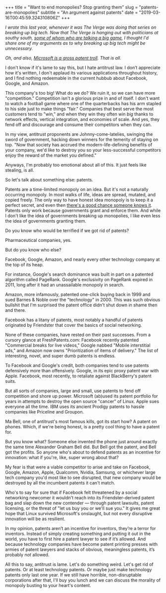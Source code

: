 +++
title = "Want to end monopolies? Stop granting them"
slug = "patents-are-monopolies"
subtitle = "An argument against patents"
date = "2019-03-16T00:45:59.324310806Z"
+++

_I wrote this last year, whenever it was *The Verge* was doing that series on breaking up big tech. Now that *The Verge* is hanging out with politicians at southy south, [some of whom who are talking a big game](https://www.theverge.com/2019/3/9/18257965/elizabeth-warren-break-up-apple-monopoly-antitrust), I thought I'd share one of my arguments as to why breaking up big tech might be unnecessary._

_Oh, and also, [Microsoft is a gross patent troll](https://www.theverge.com/2019/3/12/18261894/microsoft-foxconn-law-suit-royalty-payments-interest). That is all._

I don't know if it's lame to say this, but I hate antitrust law. I don’t appreciate how it's written, I don't applaud its various applications throughout history, and I find nothing redeemable in the current hubbub about Facebook, Google, and Amazon.

This company's too big! What do we do? We ruin it, so we can have more "competition." Competition isn't a glorious prize in and of itself. I don't want to watch a football game where one of the quarterbacks has his arm stapled to his side just to make things "fair." Companies that best serve the most customers tend to "win," and when they win they often win _big_ thanks to network effects, vertical integration, and economies of scale. And yes, they fend off and discourage and consume their competitors when they can.

In my view, antitrust proponents are Johnny-come-latelies, swinging the sword of government, hacking down winners for the temerity of staying on top. "Now that society has accrued the modern-life-defining benefits of your company, we'd like to destroy you so your less-successful competitors enjoy the reward of the market you defined."

Anyways, I'm probably too emotional about all of this. It just feels like stealing, is all.

So let's talk about something else: patents.

Patents are a time-limited monopoly on an idea. But it's not a naturally occurring monopoly. In most walks of life, ideas are spread, mutated, and copied freely. The only way to have honest idea monopoly is to keep it a perfect secret, and even then [there's a good chance someone knows it](https://en.wikipedia.org/wiki/Multiple_discovery). Patents only work because governments grant and enforce them. And while I don't like the idea of governments breaking up monopolies, I like even less the idea of governments granting them.

Do you know who would be terrified if we got rid of patents?

Pharmaceutical companies, yes.

But do you know who else?

Facebook, Google, Amazon, and nearly every other technology company at the top of its heap.

For instance, Google's search dominance was built in part on a patented algorithm called PageRank. Google's exclusivity on PageRank expired in 2011, long after it had an unassailable monopoly in search.

Amazon, more infamously, patented one-click buying back in 1999 and sued Barnes & Noble over the "technology" in 2000. This was such obvious bullshit that I'm surprised the patent office didn't shut down in shame then and there.

Facebook has a litany of patents, most notably a handful of patents originated by Friendster that cover the basics of social networking.

None of these companies, have rested on their past successes. From a cursory glance at FreshPatents.com: Facebook recently patented "Commercial breaks for live videos," Google nabbed "Mobile interstitial ads," and Amazon now owns "Prioritization of items of delivery." The list of interesting, novel, and super dumb patents is endless.

To Facebook and Google's credit, both companies tend to use patents defensively more than offensively. Google, in its epic proxy patent war with Apple. Facebook, most recently, to retaliate against BlackBerry's patent suits.

But all sorts of companies, large and small, use patents to fend off competition and shore up power. Microsoft (ab)used its patent portfolio for years in attempts to destroy the open source "cancer" of Linux. Apple sues everyone all the time. IBM uses its ancient Prodigy patents to hassle companies like Priceline and Groupon.

Ma Bell, one of antitrust's most famous kills, got its start how? A patent on phones. Which, if we're being honest, is a pretty cool thing to have a patent for.

But you know what? Someone else invented the phone just around exactly the same time Alexander Graham Bell did. But Bell got the patent, and Bell got the profits. So anyone who's about to defend patents as an incentive for innovation: what if you're, like, super wrong about that?

My fear is that were a viable competitor to arise and take on Facebook, Google, Amazon, Apple, Qualcomm, Nvidia, Samsung, or whichever large tech company you'd most like to see disrupted, that new company would be destroyed by all the incumbent patents it can't match.

Who's to say for sure that if Facebook felt threatened by a social networking newcomer it wouldn't reach into its Friendster-derived patent bag and slap down the new contender — through patent lawsuits, patent licensing, or the threat of "let us buy you or we'll sue you." It gives me great hope that Linux survived Microsoft's onslaught, but not every disruptive innovation will be as resilient.

In my opinion, patents aren’t an incentive for inventors, they’re a terror for inventors. Instead of simply creating something and putting it out in the world, you have to first hire a patent lawyer to see if it’s allowed. And because technology companies have become patent printing presses with armies of patent lawyers and stacks of obvious, meaningless patents, it’s probably _not_ allowed.

All this to say, antitrust is lame. Let's do something weird. Let's get rid of patents. Or at least technology patents. Or maybe just make technology patents only last one year. If we still have horrible, non-disruptable corporations after that, I'll buy you lunch and we can discuss the morality of monopoly busting to your heart's content.
